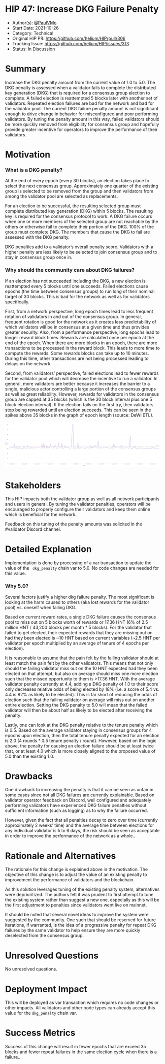 # HIP 47: Increase DKG Failure Penalty

- Author(s): [@PaulVMo](https://github.com/PaulVMo)
- Start Date: 2021-10-26
- Category: Technical
- Original HIP PR: https://github.com/helium/HIP/pull/306
- Tracking Issue: https://github.com/helium/HIP/issues/313
- Status: In Discussion

# Summary
[summary]: #summary

Increase the DKG penalty amount from the current value of 1.0 to 5.0. The DKG penalty is assessed when a validator fails to complete the distributed key generation (DKG) that is required for a consensus group election to complete. A failed election is reattempted 5 blocks later with another set of validators. Repeated election failures are bad for the network and bad for the validator pool. The current DKG failure penalty amount is not significant enough to drive change in behavior for misconfigured and poor performing validators. By tuning the penalty amount in this way, failed validators should be more quickly removed from eligibility for consensus group and hopefully provide greater incentive for operators to improve the performance of their validators.


# Motivation
[motivation]: #motivation

### What is a DKG penalty?
At the end of every epoch (every 30 blocks), an election takes place to select the next consensus group. Approximately one quarter of the existing group is selected to be removed from the group and then validators from among the validator pool are selected as replacements.

For an election to be successful, the resulting selected group must complete distributed key generation (DKG) within 5 blocks. The resulting key is required for the consensus protocol to work. A DKG failure occurs when one or more members of the selected group are not reachable by the others or otherwise fail to complete their portion of the DKG. 100% of the group must complete DKG. The members that cause the DKG to fail are assessed with the DKG penalty.

DKG penalties add to a validator’s overall penalty score. Validators with a higher penalty are less likely to be selected to join consensus group and to stay in consensus group once in.

### Why should the community care about DKG failures?
If an election has not succeeded including the DKG, a new election is reattempted every 5 blocks until one succeeds. Failed elections cause epochs (the time between consensus groups) to run long of their nominal target of 30 blocks. This is bad for the network as well as for validators specifically.

First, from a network perspective, long epoch times lead to less frequent rotation of validators in and out of the consensus group. In general, frequent rotation is good for the network as it creates less predictability of which validators will be in consensus at a given time and thus provides greater security. Also, from a performance perspective, long epochs lead to longer reward block times. Rewards are calculated once per epoch at the end of the epoch. When there are more blocks in an epoch, there are more transactions to be processed in the reward block. This leads to more time to compute the rewards. Some rewards blocks can take up to 10 minutes. During this time, other transactions are not being processed leading to delays on the network.

Second, from validators’ perspective, failed elections lead to fewer rewards for the validator pool which will decrease the incentive to run a validator. In general, more validators are better because it increases the barrier to a single, malicious actor controlling a large portion of the consensus groups as well as great reliability. However, rewards for validators in the consensus group are capped at 35 blocks (which is the 30 block interval plus one 5 block election interval). If the election fails on the first try, then validators stop being rewarded until an election succeeds. This can be seen in the spikes above 35 blocks in the graph of epoch length (source: DeWi ETL).

![Epoch length in blocks](0047-increase-dkg-penalty/epochlengthinblocks.png)

# Stakeholders
[stakeholders]: #stakeholders
This HIP impacts both the validator group as well as all network participants and users in general. By tuning the validator penalties, operators will be encouraged to properly configure their validators and keep them online which is beneficial for the network.

Feedback on this tuning of the penalty amounts was solicited in the #validator Discord channel.

# Detailed Explanation
[detailed-explanation]: #detailed-explanation
Implementation is done by processing of a var transaction to update the value of the ` dkg_penalty` chain var to 5.0. No code changes are needed for this value.

### Why 5.0?
Several factors justify a higher dkg failure penalty. The most significant is looking at the harm caused to others (aka lost rewards for the validator pool) vs. oneself when failing DKG.

Based on current reward rates, a single DKG failure causes the consensus pool to miss out on 5 blocks worth of rewards or 17.36 HNT (6% of 2.5 million HNT / 43,200 blocks per month * 5 blocks). For the validator that failed to get elected, their expected rewards that they are missing out on had they been elected is ~10 HNT based on current variables (~2.5 HNT per validator per epoch multiplied by an average of tenure of 4 epochs per election).

It is reasonable to assume that the pain felt by the failing validator should at least match the pain felt by the other validators. This means that not only should the failing validator miss out on the 10 HNT expected had they been elected on that attempt, but also on average should miss one more election such that the missed opportunity to them is >17.36 HNT. With the average validator penalty currently at 4.4, adding a DKG penalty of 1.0 to their score only decreases relative odds of being elected by 18% (i.e. a score of 5.4 vs. 4.4 is 82% as likely to be elected). This is far short of reducing the odds of election such that the failing validator on average will miss out on another entire election. Setting the DKG penalty to 5.0 will mean that the failed validator will then be about half as likely to be elected after receiving the penalty.

Lastly, one can look at the DKG penalty relative to the tenure penalty which is 0.5. Based on the average validator staying in consensus groups for 4 epochs upon election, then the total tenure penalty expected for an election is 2.0 (4 rounds * 0.5 tenure penalty / round). However, based on the logic above, the penalty for causing an election failure should be at least twice that, or at least 4.0 which is more closely aligned to the proposed value of 5.0 than the existing 1.0.

# Drawbacks
[drawbacks]: #drawbacks

One drawback to increasing the penalty is that it can be seen as unfair in some cases since not all DKG failures are currently explainable. Based on validator operator feedback on Discord, well configured and adequately performing validators have experienced DKG failure penalties without sufficient information (such as logging) as to why the failure occurred.

However, given the fact that all penalties decay to zero over time (currently approximately 2 weeks’ time) and the average time between elections for any individual validator is 5 to 6 days, the risk should be seen as acceptable in order to improve the performance of the network as a whole..

# Rationale and Alternatives
[alternatives]: #rationale-and-alternatives

The rationale for this change is explained above in the motivation. The objective of this change is to adjust the value of an existing penalty to improvement the performance of validators and the blockchain.

As this solution leverages tuning of the existing penalty system, alternatives were deprioritized. The authors felt it was prudent to first attempt to tune the existing system rather than suggest a new one, especially as this will be the first adjustment to penalties since validators went live on mainnet. 

It should be noted that several novel ideas to improve the system were suggested by the community. One such that should be reserved for future iterations, if warranted, is the idea of a progressive penalty for repeat DKG failures by the same validator to help ensure they are more quickly deselected from the consensus group.

# Unresolved Questions
[unresolved]: #unresolved-questions

No unresolved questions.

# Deployment Impact
[deployment-impact]: #deployment-impact

This will be deployed as var transaction which requires no code changes or other impacts. All validators and other node types can already accept this value for the `dkg_penalty` chain var.

# Success Metrics
[success-metrics]: #success-metrics

Success of this change will result in fewer epochs that are exceed 35 blocks and fewer repeat failures in the same election cycle when there is a failure..
